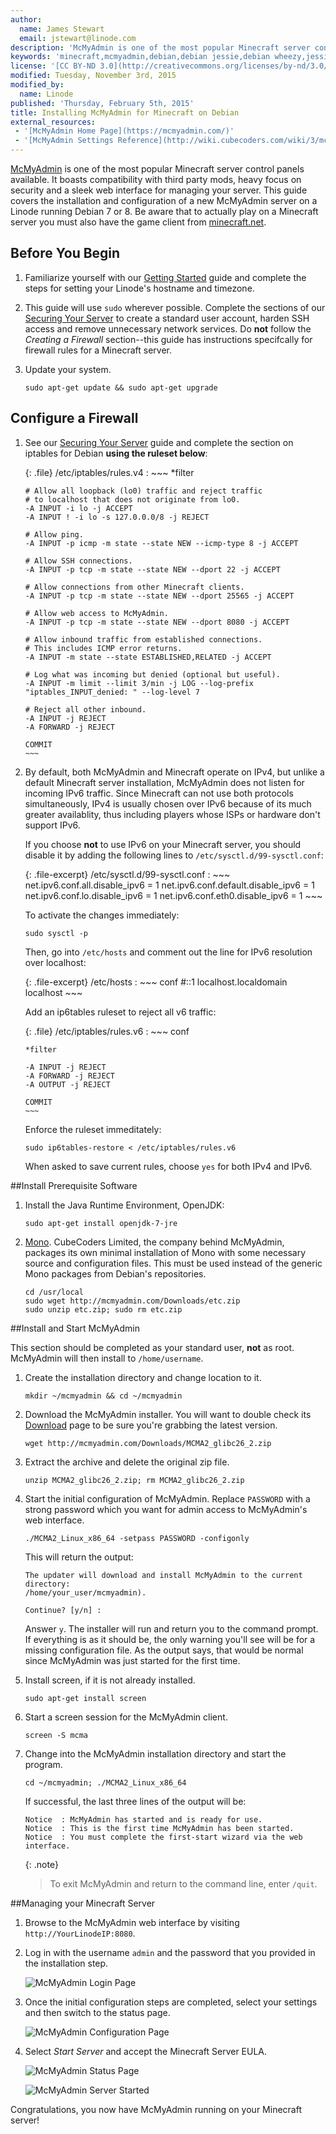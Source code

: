 ```yaml
---
author:
  name: James Stewart
  email: jstewart@linode.com
description: 'McMyAdmin is one of the most popular Minecraft server control panels available. It boasts compatibility with third party mods, heavy focus on security and a sleek web interface for managing your server. This guide covers the installation and configuration of a new McMyAdmin server on a Linode running Debian 7 or 8.'
keywords: 'minecraft,mcmyadmin,debian,debian jessie,debian wheezy,jessie,wheezy,debian 7,debian 8'
license: '[CC BY-ND 3.0](http://creativecommons.org/licenses/by-nd/3.0/us/)'
modified: Tuesday, November 3rd, 2015
modified_by:
  name: Linode
published: 'Thursday, February 5th, 2015'
title: Installing McMyAdmin for Minecraft on Debian
external_resources:
 - '[McMyAdmin Home Page](https://mcmyadmin.com/)'
 - '[McMyAdmin Settings Reference](http://wiki.cubecoders.com/wiki/3/mcmyadmin-settings-reference)'
---
```


[McMyAdmin](https://mcmyadmin.com/) is one of the most popular Minecraft server control panels available. It boasts compatibility with third party mods, heavy focus on security and a sleek web interface for managing your server. This guide covers the installation and configuration of a new McMyAdmin server on a Linode running Debian 7 or 8. Be aware that to actually play on a Minecraft server you must also have the game client from [minecraft.net](https://minecraft.net/).

## Before You Begin

1.  Familiarize yourself with our [Getting Started](/docs/getting-started) guide and complete the steps for setting your Linode's hostname and timezone.

2.  This guide will use `sudo` wherever possible. Complete the sections of our [Securing Your Server](/docs/security/securing-your-server) to create a standard user account, harden SSH access and remove unnecessary network services. Do **not** follow the *Creating a Firewall* section--this guide has instructions specifcally for firewall rules for a Minecraft server.

3.  Update your system.

        sudo apt-get update && sudo apt-get upgrade

## Configure a Firewall

1.  See our [Securing Your Server](/docs/security/securing-your-server/) guide and complete the section on iptables for Debian **using the ruleset below**:

    {: .file}
    /etc/iptables/rules.v4
    :   ~~~
        *filter
    
        # Allow all loopback (lo0) traffic and reject traffic
        # to localhost that does not originate from lo0.
        -A INPUT -i lo -j ACCEPT
        -A INPUT ! -i lo -s 127.0.0.0/8 -j REJECT
    
        # Allow ping.
        -A INPUT -p icmp -m state --state NEW --icmp-type 8 -j ACCEPT

        # Allow SSH connections.
        -A INPUT -p tcp -m state --state NEW --dport 22 -j ACCEPT
       
        # Allow connections from other Minecraft clients.
        -A INPUT -p tcp -m state --state NEW --dport 25565 -j ACCEPT
        
        # Allow web access to McMyAdmin.
        -A INPUT -p tcp -m state --state NEW --dport 8080 -j ACCEPT
    
        # Allow inbound traffic from established connections.
        # This includes ICMP error returns.
        -A INPUT -m state --state ESTABLISHED,RELATED -j ACCEPT
    
        # Log what was incoming but denied (optional but useful).
        -A INPUT -m limit --limit 3/min -j LOG --log-prefix "iptables_INPUT_denied: " --log-level 7
    
        # Reject all other inbound.
        -A INPUT -j REJECT
        -A FORWARD -j REJECT
    
        COMMIT
        ~~~

2.  By default, both McMyAdmin and Minecraft operate on IPv4, but unlike a default Minecraft server installation, McMyAdmin does not listen for incoming IPv6 traffic. Since Minecraft can not use both protocols simultaneously, IPv4 is usually chosen over IPv6 because of its much greater availablity, thus including players whose ISPs or hardware don't support IPv6.

	If you choose **not** to use IPv6 on your Minecraft server, you should disable it by adding the following lines to `/etc/sysctl.d/99-sysctl.conf`:
    
    {: .file-excerpt}
    /etc/sysctl.d/99-sysctl.conf
    :   ~~~
    	net.ipv6.conf.all.disable_ipv6 = 1
    	net.ipv6.conf.default.disable_ipv6 = 1
    	net.ipv6.conf.lo.disable_ipv6 = 1
    	net.ipv6.conf.eth0.disable_ipv6 = 1
        ~~~

	To activate the changes immediately:

    	sudo sysctl -p

	Then, go into `/etc/hosts` and comment out the line for IPv6 resolution over localhost:

	{: .file-excerpt}
	/etc/hosts
	:   ~~~ conf
	    #::1 localhost.localdomain localhost
	    ~~~

    Add an ip6tables ruleset to reject all v6 traffic:

    {: .file}
    /etc/iptables/rules.v6
    :   ~~~ conf

        *filter

        -A INPUT -j REJECT
        -A FORWARD -j REJECT
        -A OUTPUT -j REJECT

        COMMIT
        ~~~

    Enforce the ruleset immeditately:

        sudo ip6tables-restore < /etc/iptables/rules.v6

	When asked to save current rules, choose `yes` for both IPv4 and IPv6.

##Install Prerequisite Software

1.  Install the Java Runtime Environment, OpenJDK:

		sudo apt-get install openjdk-7-jre

2.  [Mono](http://www.mono-project.com/). CubeCoders Limited, the company behind McMyAdmin, packages its own minimal installation of Mono with some necessary source and configuration files. This must be used instead of the generic Mono packages from Debian's repositories.

		cd /usr/local
		sudo wget http://mcmyadmin.com/Downloads/etc.zip
		sudo unzip etc.zip; sudo rm etc.zip

##Install and Start McMyAdmin

This section should be completed as your standard user, **not** as root. McMyAdmin will then install to `/home/username`.

1.  Create the installation directory and change location to it.

		mkdir ~/mcmyadmin && cd ~/mcmyadmin

2.  Download the McMyAdmin installer. You will want to double check its [Download](https://www.mcmyadmin.com/#/download) page to be sure you're grabbing the latest version.

		wget http://mcmyadmin.com/Downloads/MCMA2_glibc26_2.zip

3.  Extract the archive and delete the original zip file.

		unzip MCMA2_glibc26_2.zip; rm MCMA2_glibc26_2.zip

4.  Start the initial configuration of McMyAdmin. Replace `PASSWORD` with a strong password which you want for admin access to McMyAdmin's web interface.

		./MCMA2_Linux_x86_64 -setpass PASSWORD -configonly

	This will return the output:

		The updater will download and install McMyAdmin to the current directory:
		/home/your_user/mcmyadmin).

		Continue? [y/n] :

	Answer `y`. The installer will run and return you to the command prompt. If everything is as it should be, the only warning you'll see will be for a missing configuration file. As the output says, that would be normal since McMyAdmin was just started for the first time.

5.  Install screen, if it is not already installed.

		sudo apt-get install screen

6.  Start a screen session for the McMyAdmin client.

		screen -S mcma

7.  Change into the McMyAdmin installation directory and start the program.

		cd ~/mcmyadmin; ./MCMA2_Linux_x86_64

	If successful, the last three lines of the output will be:

		Notice	: McMyAdmin has started and is ready for use.
		Notice	: This is the first time McMyAdmin has been started.
		Notice	: You must complete the first-start wizard via the web interface.

	{: .note}
	>
	>To exit McMyAdmin and return to the command line, enter `/quit`.

##Managing your Minecraft Server

1.  Browse to the McMyAdmin web interface by visiting `http://YourLinodeIP:8080`.

2.  Log in with the username `admin` and the password that you provided in the installation step.

	![McMyAdmin Login Page](/docs/assets/mcmyadmin-login-page.png)
	
3.  Once the initial configuration steps are completed, select your settings and then switch to the status page.

	![McMyAdmin Configuration Page](/docs/assets/mcmyadmin-config-page.png)
	
4.  Select *Start Server* and accept the Minecraft Server EULA.

	![McMyAdmin Status Page](/docs/assets/mymyadmin-status-page.png)

	![McMyAdmin Server Started](/docs/assets/mcmyadmin-server-running.png)

Congratulations, you now have McMyAdmin running on your Minecraft server!
